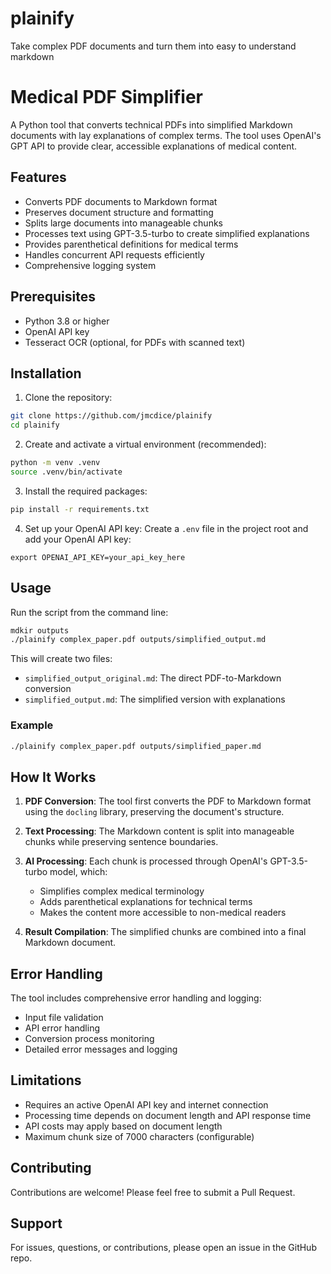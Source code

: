 # plainify
Take complex PDF documents and turn them into easy to understand markdown

# Medical PDF Simplifier

A Python tool that converts technical PDFs into simplified Markdown documents with lay explanations of complex terms. The tool uses OpenAI's GPT API to provide clear, accessible explanations of medical content.

## Features

- Converts PDF documents to Markdown format
- Preserves document structure and formatting
- Splits large documents into manageable chunks
- Processes text using GPT-3.5-turbo to create simplified explanations
- Provides parenthetical definitions for medical terms
- Handles concurrent API requests efficiently
- Comprehensive logging system

## Prerequisites

- Python 3.8 or higher
- OpenAI API key
- Tesseract OCR (optional, for PDFs with scanned text)

## Installation

1. Clone the repository:
```bash
git clone https://github.com/jmcdice/plainify
cd plainify
```

2. Create and activate a virtual environment (recommended):
```bash
python -m venv .venv
source .venv/bin/activate
```

3. Install the required packages:
```bash
pip install -r requirements.txt
```

4. Set up your OpenAI API key:
Create a `.env` file in the project root and add your OpenAI API key:
```
export OPENAI_API_KEY=your_api_key_here
```

## Usage

Run the script from the command line:

```bash
mdkir outputs
./plainify complex_paper.pdf outputs/simplified_output.md
```

This will create two files:
- `simplified_output_original.md`: The direct PDF-to-Markdown conversion
- `simplified_output.md`: The simplified version with explanations

### Example

```bash
./plainify complex_paper.pdf outputs/simplified_paper.md
```

## How It Works

1. **PDF Conversion**: The tool first converts the PDF to Markdown format using the `docling` library, preserving the document's structure.

2. **Text Processing**: The Markdown content is split into manageable chunks while preserving sentence boundaries.

3. **AI Processing**: Each chunk is processed through OpenAI's GPT-3.5-turbo model, which:
   - Simplifies complex medical terminology
   - Adds parenthetical explanations for technical terms
   - Makes the content more accessible to non-medical readers

4. **Result Compilation**: The simplified chunks are combined into a final Markdown document.

## Error Handling

The tool includes comprehensive error handling and logging:
- Input file validation
- API error handling
- Conversion process monitoring
- Detailed error messages and logging

## Limitations

- Requires an active OpenAI API key and internet connection
- Processing time depends on document length and API response time
- API costs may apply based on document length
- Maximum chunk size of 7000 characters (configurable)

## Contributing

Contributions are welcome! Please feel free to submit a Pull Request.

## Support

For issues, questions, or contributions, please open an issue in the GitHub repo.
